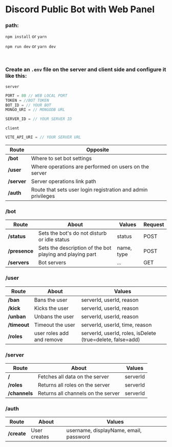 # Discord Public Bot with Web Panel

### path: 
` npm install ` or ` yarn `

` npm run dev ` or ` yarn dev `

<br />

### Create an `.env` file on the server and client side and configure it like this:
` server `
```js
PORT = 80 // WEB LOCAL PORT
TOKEN = //BOT TOKEN
BOT_ID = // YOUR BOT
MONGO_URI = // MONGODB URL

SERVER_ID = // YOUR SERVER ID
```

` client `
```js
VITE_API_URI = // YOUR SERVER URL
```


| Route | Opposite |
| -------- | -------- |
| **/bot** | Where to set bot settings |
| **/user** | Where operations are performed on users on the server |
| **/server** | Server operations link path |
| **/auth** | Route that sets user login registration and admin privileges |

### **/bot**
| Route | About | Values | Request |
| -------- | -------- | -------- | -------- |
| **/status** | Sets the bot's do not disturb or idle status | status | POST |
| **/presence** | Sets the description of the bot playing and playing part | name, type |  POST |
| **/servers** | Bot servers | ... |  GET |

### **/user**
| Route | About | Values |
| -------- | -------- | -------- |
| **/ban** | Bans the user | serverId, userId, reason |
| **/kick** | Kicks the user | serverId, userId, reason |
| **/unban** | Unbans the user | serverId, userId, reason |
| **/timeout** | Timeout the user | serverId, userId, time, reason |
| **/roles** | user roles add and remove | serverId, userId, roles, isDelete (true=delete, false=add) |

### **/server**
| Route | About | Values |
| -------- | -------- | -------- |
| **/** | Fetches all data on the server | serverId |
| **/roles** | Returns all roles on the server | serverId |
| **/channels** | Returns all channels on the server | serverId |

### **/auth**
| Route | About | Values |
| -------- | -------- | -------- |
| **/create** | User creates | username, displayName, email, password |

